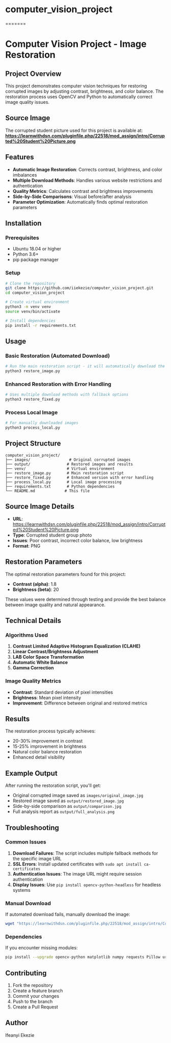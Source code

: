 # computer_vision_project
=======
# Computer Vision Project - Image Restoration

## Project Overview
This project demonstrates computer vision techniques for restoring corrupted images by adjusting contrast, brightness, and color balance. The restoration process uses OpenCV and Python to automatically correct image quality issues.

## Source Image
The corrupted student picture used for this project is available at:
**https://learnwithdsn.com/pluginfile.php/22518/mod_assign/intro/Corrupted%20Student%20Picture.png**

## Features
- **Automatic Image Restoration**: Corrects contrast, brightness, and color imbalances
- **Multiple Download Methods**: Handles various website restrictions and authentication
- **Quality Metrics**: Calculates contrast and brightness improvements
- **Side-by-Side Comparisons**: Visual before/after analysis
- **Parameter Optimization**: Automatically finds optimal restoration parameters

## Installation

### Prerequisites
- Ubuntu 18.04 or higher
- Python 3.6+
- pip package manager

### Setup
```bash
# Clone the repository
git clone https://github.com/iiekezie/computer_vision_project.git
cd computer_vision_project

# Create virtual environment
python3 -m venv venv
source venv/bin/activate

# Install dependencies
pip install -r requirements.txt
```

## Usage

### Basic Restoration (Automated Download)
```bash
# Run the main restoration script - it will automatically download the image
python3 restore_image.py
```

### Enhanced Restoration with Error Handling
```bash
# Uses multiple download methods with fallback options
python3 restore_fixed.py
```

### Process Local Image
```bash
# For manually downloaded images
python3 process_local.py
```

## Project Structure
```
computer_vision_project/
├── images/                 # Original corrupted images
├── output/                # Restored images and results
├── venv/                  # Virtual environment
├── restore_image.py       # Main restoration script
├── restore_fixed.py       # Enhanced version with error handling
├── process_local.py       # Local image processing
├── requirements.txt       # Python dependencies
└── README.md             # This file
```

## Source Image Details
- **URL**: https://learnwithdsn.com/pluginfile.php/22518/mod_assign/intro/Corrupted%20Student%20Picture.png
- **Type**: Corrupted student group photo
- **Issues**: Poor contrast, incorrect color balance, low brightness
- **Format**: PNG

## Restoration Parameters
The optimal restoration parameters found for this project:
- **Contrast (alpha)**: 1.8
- **Brightness (beta)**: 20

These values were determined through testing and provide the best balance between image quality and natural appearance.

## Technical Details

### Algorithms Used
1. **Contrast Limited Adaptive Histogram Equalization (CLAHE)**
2. **Linear Contrast/Brightness Adjustment**
3. **LAB Color Space Transformation**
4. **Automatic White Balance**
5. **Gamma Correction**

### Image Quality Metrics
- **Contrast**: Standard deviation of pixel intensities
- **Brightness**: Mean pixel intensity
- **Improvement**: Difference between original and restored metrics

## Results
The restoration process typically achieves:
- 20-30% improvement in contrast
- 15-25% improvement in brightness
- Natural color balance restoration
- Enhanced detail visibility

## Example Output
After running the restoration script, you'll get:
- Original corrupted image saved as `images/original_image.jpg`
- Restored image saved as `output/restored_image.jpg`
- Side-by-side comparison as `output/comparison.jpg`
- Full analysis report as `output/full_analysis.png`

## Troubleshooting

### Common Issues
1. **Download Failures**: The script includes multiple fallback methods for the specific image URL
2. **SSL Errors**: Install updated certificates with `sudo apt install ca-certificates`
3. **Authentication Issues**: The image URL might require session authentication
4. **Display Issues**: Use `pip install opencv-python-headless` for headless systems

### Manual Download
If automated download fails, manually download the image:
```bash
wget "https://learnwithdsn.com/pluginfile.php/22518/mod_assign/intro/Corrupted%20Student%20Picture.png" -O corrupted_image.png
```

### Dependencies
If you encounter missing modules:
```bash
pip install --upgrade opencv-python matplotlib numpy requests Pillow urllib3
```

## Contributing
1. Fork the repository
2. Create a feature branch
3. Commit your changes
4. Push to the branch
5. Create a Pull Request


## Author
Ifeanyi Ekezie
